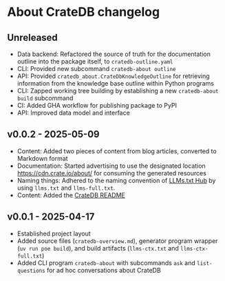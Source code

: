 # About CrateDB changelog

## Unreleased
- Data backend: Refactored the source of truth for the documentation outline
  into the package itself, to `cratedb-outline.yaml`
- CLI: Provided new subcommand `cratedb-about outline`
- API: Provided `cratedb_about.CrateDbKnowledgeOutline` for retrieving
  information from the knowledge base outline within Python programs
- CLI: Zapped working tree building by establishing a new `cratedb-about build`
  subcommand
- CI: Added GHA workflow for publishing package to PyPI
- API: Improved data model and interface

## v0.0.2 - 2025-05-09
- Content: Added two pieces of content from blog articles, converted to Markdown format
- Documentation: Started advertising to use the designated location
  https://cdn.crate.io/about/ for consuming the generated resources
- Naming things: Adhered to the naming convention of [LLMs.txt Hub]
  by using `llms.txt` and `llms-full.txt`.
- Content: Added the [CrateDB README]

## v0.0.1 - 2025-04-17
- Established project layout
- Added source files (`cratedb-overview.md`), generator program wrapper
  (`uv run poe build`), and build artifacts (`llms-ctx.txt` and `llms-ctx-full.txt`)
- Added CLI program `cratedb-about` with subcommands `ask` and `list-questions`
  for ad hoc conversations about CrateDB


[CrateDB README]: https://github.com/crate/crate/blob/master/README.rst
[LLMs.txt Hub]: https://llmtxt.dev/hub
